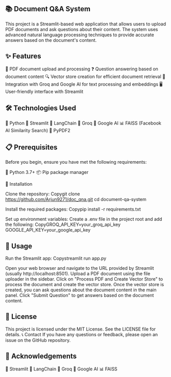 ## 📚 Document Q&A System

This project is a Streamlit-based web application that allows users to upload PDF documents and ask questions about their content. The system uses advanced natural language processing techniques to provide accurate answers based on the document's content.

## ✨ Features

📄 PDF document upload and processing
❓ Question answering based on document content
🔍 Vector store creation for efficient document retrieval
🤖 Integration with Groq and Google AI for text processing and embeddings
🖥️ User-friendly interface with Streamlit

## 🛠️ Technologies Used

🐍 Python
🌊 Streamlit
🔗 LangChain
🚀 Groq
🧠 Google AI
📊 FAISS (Facebook AI Similarity Search)
📑 PyPDF2

## 📋 Prerequisites
Before you begin, ensure you have met the following requirements:

🐍 Python 3.7+
📦 Pip package manager

🔧 Installation

Clone the repository:
Copygit clone https://github.com/Arjun9271/doc_qna.git
cd document-qa-system

Install the required packages:
Copypip install -r requirements.txt

Set up environment variables:
Create a .env file in the project root and add the following:
CopyGROQ_API_KEY=your_groq_api_key
GOOGLE_API_KEY=your_google_api_key


## 🚀 Usage

Run the Streamlit app:
Copystreamlit run app.py

Open your web browser and navigate to the URL provided by Streamlit (usually http://localhost:8501).
Upload a PDF document using the file uploader in the sidebar.
Click on "Process PDF and Create Vector Store" to process the document and create the vector store.
Once the vector store is created, you can ask questions about the document content in the main panel.
Click "Submit Question" to get answers based on the document content.

## 📄 License
This project is licensed under the MIT License. See the LICENSE file for details.
📞 Contact
If you have any questions or feedback, please open an issue on the GitHub repository.
## 🙏 Acknowledgements

🌊 Streamlit
🔗 LangChain
🚀 Groq
🧠 Google AI
📊 FAISS
